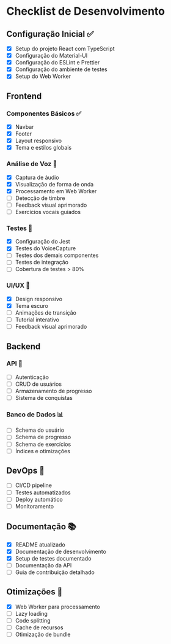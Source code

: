 # Checklist de Desenvolvimento

## Configuração Inicial ✅
- [x] Setup do projeto React com TypeScript
- [x] Configuração do Material-UI
- [x] Configuração do ESLint e Prettier
- [x] Configuração do ambiente de testes
- [x] Setup do Web Worker

## Frontend
### Componentes Básicos ✅
- [x] Navbar
- [x] Footer
- [x] Layout responsivo
- [x] Tema e estilos globais

### Análise de Voz 🎯
- [x] Captura de áudio
- [x] Visualização de forma de onda
- [x] Processamento em Web Worker
- [ ] Detecção de timbre
- [ ] Feedback visual aprimorado
- [ ] Exercícios vocais guiados

### Testes 🧪
- [x] Configuração do Jest
- [x] Testes do VoiceCapture
- [ ] Testes dos demais componentes
- [ ] Testes de integração
- [ ] Cobertura de testes > 80%

### UI/UX 🎨
- [x] Design responsivo
- [x] Tema escuro
- [ ] Animações de transição
- [ ] Tutorial interativo
- [ ] Feedback visual aprimorado

## Backend
### API 🔧
- [ ] Autenticação
- [ ] CRUD de usuários
- [ ] Armazenamento de progresso
- [ ] Sistema de conquistas

### Banco de Dados 📊
- [ ] Schema do usuário
- [ ] Schema de progresso
- [ ] Schema de exercícios
- [ ] Índices e otimizações

## DevOps 🚀
- [ ] CI/CD pipeline
- [ ] Testes automatizados
- [ ] Deploy automático
- [ ] Monitoramento

## Documentação 📚
- [x] README atualizado
- [x] Documentação de desenvolvimento
- [x] Setup de testes documentado
- [ ] Documentação da API
- [ ] Guia de contribuição detalhado

## Otimizações 🔄
- [x] Web Worker para processamento
- [ ] Lazy loading
- [ ] Code splitting
- [ ] Cache de recursos
- [ ] Otimização de bundle 
